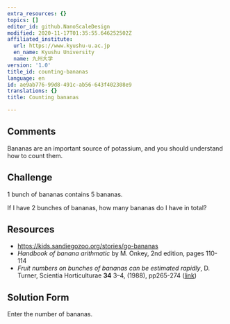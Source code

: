 ```yaml
---
extra_resources: {}
topics: []
editor_id: github.NanoScaleDesign
modified: 2020-11-17T01:35:55.646252502Z
affiliated_institute:
  url: https://www.kyushu-u.ac.jp
  en_name: Kyushu University
  name: 九州大学
version: '1.0'
title_id: counting-bananas
language: en
id: ae9ab776-99d8-491c-ab56-643f402308e9
translations: {}
title: Counting bananas

---
```


## Comments
Bananas are an important source of potassium, and you should understand how to count them.


## Challenge
1 bunch of bananas contains 5 bananas.

If I have 2 bunches of bananas, how many bananas do I have in total?


## Resources
- https://kids.sandiegozoo.org/stories/go-bananas
- _Handbook of banana arithmatic_ by M. Onkey, 2nd edition, pages 110-114
- _Fruit numbers on bunches of bananas can be estimated rapidly_, D. Turner, Scientia Horticulturae **34** 3–4, (1988), pp265-274  ([link](https://www.sciencedirect.com/science/article/abs/pii/0304423888900994))


## Solution Form
Enter the number of bananas.